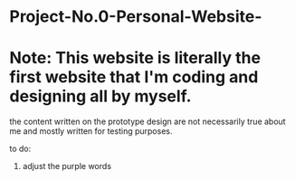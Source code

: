 # Project-No.0-Personal-Website-

# Note: This website is literally the first website that I'm coding and designing all by myself.

the content written on the prototype design are not necessarily true about me and mostly written for testing purposes.


to do:

1. adjust the purple words